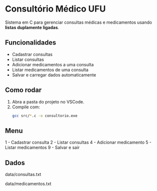 # Consultório Médico UFU

Sistema em C para gerenciar consultas médicas e medicamentos usando **listas duplamente ligadas**.

## Funcionalidades

- Cadastrar consultas
- Listar consultas
- Adicionar medicamentos a uma consulta
- Listar medicamentos de uma consulta
- Salvar e carregar dados automaticamente

## Como rodar

1. Abra a pasta do projeto no VSCode.
2. Compile com:
   ```bash
   gcc src/*.c -o consultorio.exe

## Menu

1 - Cadastrar consulta
2 - Listar consultas
4 - Adicionar medicamento
5 - Listar medicamentos
9 - Salvar e sair

## Dados

data/consultas.txt

data/medicamentos.txt
